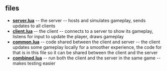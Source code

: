 ## files

- [**server.lua**](server.lua) -- the server -- hosts and simulates gameplay, sends updates to all clients
- [**client.lua**](client.lua) -- the client -- connects to a server to show its gameplay, listens for input to update the player, draws gameplay
- [**common.lua**](common.lua) -- code shared between the client and server -- the client updates some gameplay locally for a smoother experience, the code for that is in this file so it can be shared between the client and the server
- [**combined.lua**](combined.lua) -- run both the client and the server in the same game -- makes testing easier
